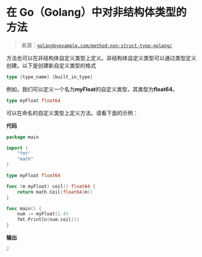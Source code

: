 <!--yml

类别：未分类

日期：2024-10-13 06:20:15

-->

# 在 Go（Golang）中对非结构体类型的方法

> 来源：[`golangbyexample.com/method-non-struct-type-golang/`](https://golangbyexample.com/method-non-struct-type-golang/)

方法也可以在非结构体自定义类型上定义。非结构体自定义类型可以通过类型定义创建。以下是创建新自定义类型的格式

```go
type {type_name} {built_in_type}
```

例如，我们可以定义一个名为**myFloat**的自定义类型，其类型为**float64**。

```go
type myFloat float64
```

可以在命名的自定义类型上定义方法。请看下面的示例：

**代码**

```go
package main

import (
    "fmt"
    "math"
)

type myFloat float64

func (m myFloat) ceil() float64 {
    return math.Ceil(float64(m))
}

func main() {
    num := myFloat(1.4)
    fmt.Println(num.ceil())
}
```

**输出**

```go
2
```



